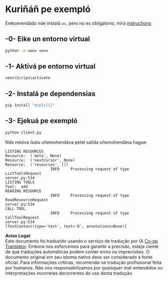 <!--
CO_OP_TRANSLATOR_METADATA:
{
  "original_hash": "0ab9613fc9595f493847f91275859a18",
  "translation_date": "2025-05-29T20:25:05+00:00",
  "source_file": "03-GettingStarted/02-client/solution/python/README.md",
  "language_code": "br"
}
-->
# Kuriñáñ pe exempló

Erekomendádo nde instalá `uv`, pero no es obligatorio, mirá [instructions](https://docs.astral.sh/uv/#highlights)

## -0- Eike un entorno virtual

```bash
python -m venv venv
```

## -1- Aktivá pe entorno virtual

```bash
venv\Scrips\activate
```

## -2- Instalá pe dependensias

```bash
pip install "mcp[cli]"
```

## -3- Ejekuá pe exempló

```bash
python client.py
```

Nde rekóva ikatu oñemohendáva peteî salida oñemohendáva hague:

```text
LISTING RESOURCES
Resource:  ('meta', None)
Resource:  ('nextCursor', None)
Resource:  ('resources', [])
                    INFO     Processing request of type ListToolsRequest                                                                               server.py:534
LISTING TOOLS
Tool:  add
READING RESOURCE
                    INFO     Processing request of type ReadResourceRequest                                                                            server.py:534
CALL TOOL
                    INFO     Processing request of type CallToolRequest                                                                                server.py:534
[TextContent(type='text', text='8', annotations=None)]
```

**Aviso Legal**:  
Este documento foi traduzido usando o serviço de tradução por IA [Co-op Translator](https://github.com/Azure/co-op-translator). Embora nos esforcemos para garantir a precisão, esteja ciente de que traduções automáticas podem conter erros ou imprecisões. O documento original em seu idioma nativo deve ser considerado a fonte oficial. Para informações críticas, recomenda-se tradução profissional feita por humanos. Não nos responsabilizamos por quaisquer mal-entendidos ou interpretações incorretas decorrentes do uso desta tradução.